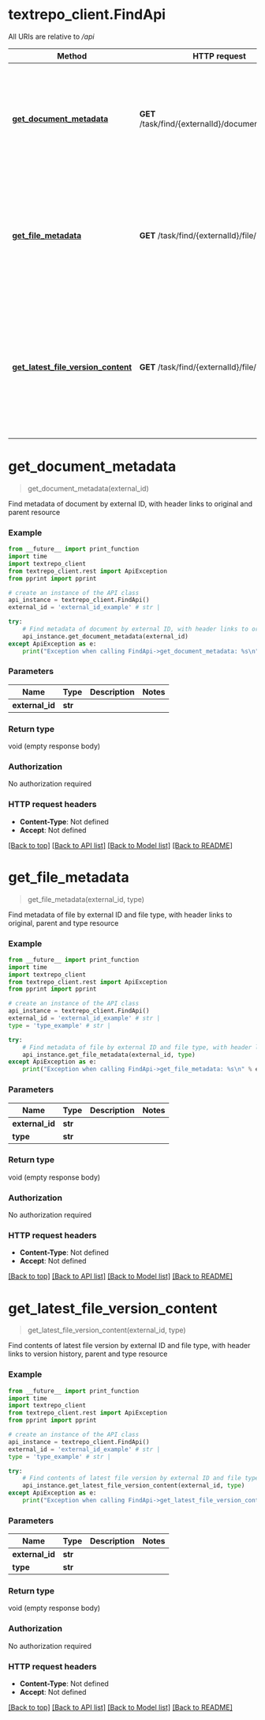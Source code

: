 # textrepo_client.FindApi

All URIs are relative to */api*

Method | HTTP request | Description
------------- | ------------- | -------------
[**get_document_metadata**](FindApi.md#get_document_metadata) | **GET** /task/find/{externalId}/document/metadata | Find metadata of document by external ID, with header links to original and parent resource
[**get_file_metadata**](FindApi.md#get_file_metadata) | **GET** /task/find/{externalId}/file/metadata | Find metadata of file by external ID and file type, with header links to original, parent and type resource
[**get_latest_file_version_content**](FindApi.md#get_latest_file_version_content) | **GET** /task/find/{externalId}/file/contents | Find contents of latest file version by external ID and file type, with header links to version history, parent and type resource

# **get_document_metadata**
> get_document_metadata(external_id)

Find metadata of document by external ID, with header links to original and parent resource

### Example
```python
from __future__ import print_function
import time
import textrepo_client
from textrepo_client.rest import ApiException
from pprint import pprint

# create an instance of the API class
api_instance = textrepo_client.FindApi()
external_id = 'external_id_example' # str | 

try:
    # Find metadata of document by external ID, with header links to original and parent resource
    api_instance.get_document_metadata(external_id)
except ApiException as e:
    print("Exception when calling FindApi->get_document_metadata: %s\n" % e)
```

### Parameters

Name | Type | Description  | Notes
------------- | ------------- | ------------- | -------------
 **external_id** | **str**|  | 

### Return type

void (empty response body)

### Authorization

No authorization required

### HTTP request headers

 - **Content-Type**: Not defined
 - **Accept**: Not defined

[[Back to top]](#) [[Back to API list]](../README.md#documentation-for-api-endpoints) [[Back to Model list]](../README.md#documentation-for-models) [[Back to README]](../README.md)

# **get_file_metadata**
> get_file_metadata(external_id, type)

Find metadata of file by external ID and file type, with header links to original, parent and type resource

### Example
```python
from __future__ import print_function
import time
import textrepo_client
from textrepo_client.rest import ApiException
from pprint import pprint

# create an instance of the API class
api_instance = textrepo_client.FindApi()
external_id = 'external_id_example' # str | 
type = 'type_example' # str | 

try:
    # Find metadata of file by external ID and file type, with header links to original, parent and type resource
    api_instance.get_file_metadata(external_id, type)
except ApiException as e:
    print("Exception when calling FindApi->get_file_metadata: %s\n" % e)
```

### Parameters

Name | Type | Description  | Notes
------------- | ------------- | ------------- | -------------
 **external_id** | **str**|  | 
 **type** | **str**|  | 

### Return type

void (empty response body)

### Authorization

No authorization required

### HTTP request headers

 - **Content-Type**: Not defined
 - **Accept**: Not defined

[[Back to top]](#) [[Back to API list]](../README.md#documentation-for-api-endpoints) [[Back to Model list]](../README.md#documentation-for-models) [[Back to README]](../README.md)

# **get_latest_file_version_content**
> get_latest_file_version_content(external_id, type)

Find contents of latest file version by external ID and file type, with header links to version history, parent and type resource

### Example
```python
from __future__ import print_function
import time
import textrepo_client
from textrepo_client.rest import ApiException
from pprint import pprint

# create an instance of the API class
api_instance = textrepo_client.FindApi()
external_id = 'external_id_example' # str | 
type = 'type_example' # str | 

try:
    # Find contents of latest file version by external ID and file type, with header links to version history, parent and type resource
    api_instance.get_latest_file_version_content(external_id, type)
except ApiException as e:
    print("Exception when calling FindApi->get_latest_file_version_content: %s\n" % e)
```

### Parameters

Name | Type | Description  | Notes
------------- | ------------- | ------------- | -------------
 **external_id** | **str**|  | 
 **type** | **str**|  | 

### Return type

void (empty response body)

### Authorization

No authorization required

### HTTP request headers

 - **Content-Type**: Not defined
 - **Accept**: Not defined

[[Back to top]](#) [[Back to API list]](../README.md#documentation-for-api-endpoints) [[Back to Model list]](../README.md#documentation-for-models) [[Back to README]](../README.md)

